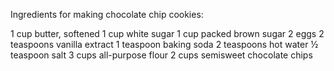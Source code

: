Ingredients for making chocolate chip cookies:

1 cup butter, softened
1 cup white sugar
1 cup packed brown sugar
2 eggs 
2 teaspoons vanilla extract
1 teaspoon baking soda
2 teaspoons hot water
½ teaspoon salt
3 cups all-purpose flour
2 cups semisweet chocolate chips